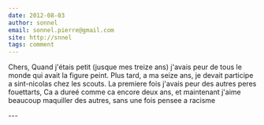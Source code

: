 ```yaml
---
date: 2012-08-03
author: sonnel
email: sonnel.pierre@gmail.com
site: http://snnel
tags: comment
---
```


<p>Chers, Quand j'étais petit (jusque mes treize ans) j'avais peur de tous le monde qui avait la figure peint. Plus tard, a ma seize ans, je devait participe a sint-nicolas chez les scouts. La premiere fois j'avais peur des autres peres fouettarts, Ca a dureé comme ca encore deux ans, et maintenant j'aime beaucoup maquiller des autres, sans une fois pensee a racisme</p>
---